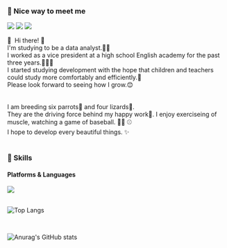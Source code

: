 ### 🤞 Nice way to meet me
<p>
  <a href="https://github.com/sunnylina" target="_blank"><img src="https://img.shields.io/badge/sunnylina-DD0B78?style=flat-square&logo=GitHub%20Sponsors&logoColor=white"/></a>
   <a href="https://www.instagram.com/dev._.lina/" target="_blank"><img src="https://img.shields.io/badge/dev._.lina-1DA1F2?style=flat-square&logo=Instagram&logoColor=white"/></a>
  <a href="mailto:linatyranno@gmail.com" target="_blank"><img src="https://img.shields.io/badge/linatyranno@gmail.com-EA4335?style=flat-square&logo=Gmail&logoColor=white"/></a>
</p>

<p>
  👋&nbsp; Hi there! 🚀<br/>
   I'm studying to be a data analyst.🫶🏻<br/>
   I worked as a vice president at a high school English academy for the past three years.👩🏻‍🏫<br/>
   I started studying development with the hope that children and teachers could study more comfortably and efficiently.💓<br/>
   Please look forward to seeing how I grow.😊<br/>
  <br/>
  <br/>
  I am breeding six parrots🦜 and four lizards🦎.<br/>
  They are the driving force behind my happy work🥰.
  I enjoy exerciseing of muscle, watching a game of baseball. 💪🏻 ⚾️<br/>
  I hope to develop every beautiful things. ✨ <br/><br/>
</p>


### 💪 Skills
#### Platforms & Languages
<div>
  <img src="https://img.shields.io/badge/Python-4695EB?style=flat-square&logo=Python&logoColor=white">
</div> 

<br> 

![Top Langs](https://github-readme-stats.vercel.app/api/top-langs/?username=sunnylina)

<br>

![Anurag's GitHub stats](https://github-readme-stats.vercel.app/api?username=sunnylina&show_icons=true&theme=radical)     

 
